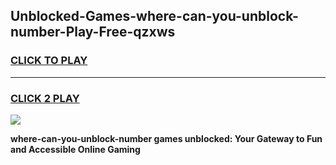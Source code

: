 
## Unblocked-Games-where-can-you-unblock-number-Play-Free-qzxws
<h3>
<a href="https://premium76.site?title=where-can-you-unblock-number&ref=21A">CLICK TO PLAY</a></h3>
<hr>

<h3>
<a href="https://premium76.site?title=where-can-you-unblock-number&ref=21A">CLICK 2 PLAY</a>
  
</h3>

<a href="https://premium76.site?title=where-can-you-unblock-number&ref=21A"><img src="https://clearcache.store/games.png"></a>


**where-can-you-unblock-number games unblocked: Your Gateway to Fun and Accessible Online Gaming**
